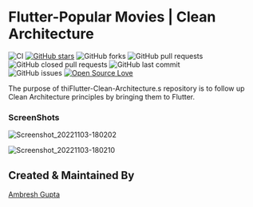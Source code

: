 # Flutter-Popular Movies | Clean Architecture
![CI](https://img.shields.io/badge/popular__movies-passing-brightgreen)
[![GitHub stars](https://img.shields.io/github/stars/ambreshgupta12/flutter_clean_architecture?style=social)](https://github.com/ambreshgupta12/flutter_clean_architecture)
![GitHub forks](https://img.shields.io/github/stars/ambreshgupta12/flutter_clean_architecture?label=Forks&style=social)
![GitHub pull requests](https://img.shields.io/badge/pull%20requests-open-green)
![GitHub closed pull requests](https://img.shields.io/badge/pull%20requests-closed-green)
![GitHub last commit](https://img.shields.io/badge/last%20commit-september-yellowgreen)  
![GitHub issues](https://img.shields.io/badge/open%20issues-0-green)
[![Open Source Love](https://badges.frapsoft.com/os/v2/open-source.svg?v=103)](https://github.com/ambreshgupta12/flutter_clean_architecture)

The purpose of thiFlutter-Clean-Architecture.s repository is to follow up Clean Architecture principles by bringing them to Flutter.

### ScreenShots
![Screenshot_20221103-180202](https://user-images.githubusercontent.com/30527928/199897812-d5d0c20c-77cc-47d5-87d7-cb0fc035ba79.png)

![Screenshot_20221103-180210](https://user-images.githubusercontent.com/30527928/199897837-c0c42dc7-950e-4981-b9f6-ef7ecabc89c7.png)
## Created & Maintained By
[Ambresh Gupta](linkedin.com/in/ambresh-gupta-755113139)